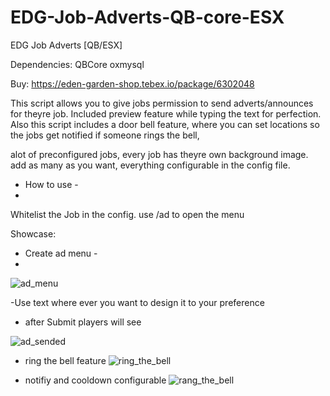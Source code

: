 # EDG-Job-Adverts-QB-core-ESX



EDG Job Adverts [QB/ESX]

Dependencies:
QBCore
oxmysql

Buy: https://eden-garden-shop.tebex.io/package/6302048

This script allows you to give jobs permission to send adverts/announces for theyre job.
Included preview feature while typing the text for perfection.
Also this script includes a door bell feature, where you can set locations so the jobs get notified if someone rings the bell,

alot of preconfigured jobs, every job has theyre own background image. add as many as you want,
everything configurable in the config file.


- How to use -
- 
Whitelist the Job in the config.
use /ad to open the menu


Showcase:

- Create ad menu -
- 
![ad_menu](https://github.com/heyitsmelody/EDG-Job-Adverts-QB-core-ESX/assets/155805594/726fc326-1aef-4d81-b026-20e9b4f5d657)

-Use text where ever you want to design it to your preference


- after Submit players will see

![ad_sended](https://github.com/heyitsmelody/EDG-Job-Adverts-QB-core-ESX/assets/155805594/2b88e95a-277d-4b66-b13d-4b41488bc929)


- ring the bell feature
![ring_the_bell](https://github.com/heyitsmelody/EDG-Job-Adverts-QB-core-ESX/assets/155805594/be814e72-08e0-4fd4-838a-6ae68d23fae4)


- notifiy and cooldown configurable
![rang_the_bell](https://github.com/heyitsmelody/EDG-Job-Adverts-QB-core-ESX/assets/155805594/b570c39b-c251-4b39-80cd-0aa8bcdec3c1)

